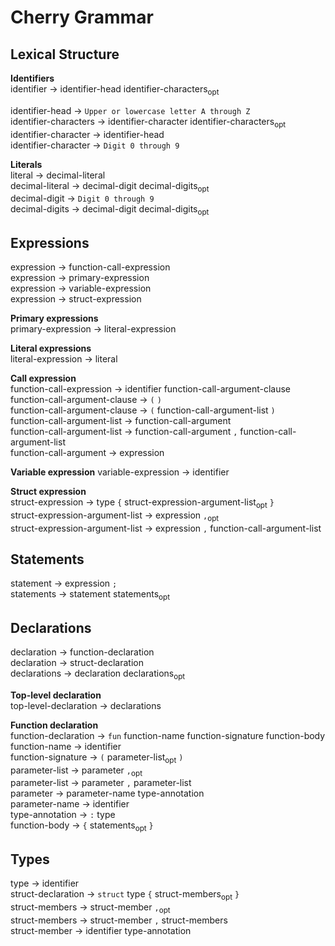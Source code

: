 # Cherry Grammar

## Lexical Structure

**Identifiers**  
identifier → identifier-head identifier-characters<sub>opt</sub>  

identifier-head → `Upper or lowercase letter A through Z`  
identifier-characters → identifier-character identifier-characters<sub>opt</sub>      
identifier-character → identifier-head  
identifier-character → `Digit 0 through 9`  

**Literals**  
literal → decimal-literal    
decimal-literal → decimal-digit decimal-digits<sub>opt</sub>    
decimal-digit → `Digit 0 through 9`    
decimal-digits → decimal-digit decimal-digits<sub>opt</sub>     

## Expressions  
expression → function-call-expression  
expression → primary-expression  
expression → variable-expression  
expression → struct-expression  

**Primary expressions**    
primary-expression → literal-expression    

**Literal expressions**  
literal-expression → literal

**Call expression**  
function-call-expression → identifier function-call-argument-clause    
function-call-argument-clause → `(` `)`  
function-call-argument-clause → `(` function-call-argument-list `)`       
function-call-argument-list → function-call-argument    
function-call-argument-list → function-call-argument `,` function-call-argument-list  
function-call-argument → expression    

**Variable expression**
variable-expression → identifier  

**Struct expression**  
struct-expression → type `{` struct-expression-argument-list<sub>opt</sub> `}`         
struct-expression-argument-list → expression `,`<sub>opt</sub>     
struct-expression-argument-list → expression `,` function-call-argument-list  

## Statements  
statement → expression `;`  
statements → statement statements<sub>opt</sub>    

## Declarations  
declaration → function-declaration  
declaration → struct-declaration    
declarations → declaration declarations<sub>opt</sub>    

**Top-level declaration**  
top-level-declaration → declarations   

**Function declaration**  
function-declaration → `fun` function-name function-signature  function-body  
function-name → identifier  
function-signature → `(` parameter-list<sub>opt</sub>  `)`  
parameter-list → parameter `,`<sub>opt</sub>   
parameter-list → parameter `,` parameter-list  
parameter → parameter-name type-annotation  
parameter-name → identifier  
type-annotation → `:` type   
function-body → `{` statements<sub>opt</sub> `}`  

## Types
type → identifier    
struct-declaration → `struct` type `{`  struct-members<sub>opt</sub> `}`  
struct-members → struct-member `,`<sub>opt</sub>   
struct-members → struct-member `,` struct-members    
struct-member → identifier type-annotation  